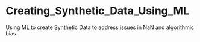 # Creating_Synthetic_Data_Using_ML
Using ML to create Synthetic Data to address issues in NaN and algorithmic bias.
